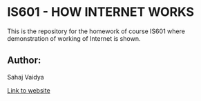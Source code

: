 # IS601 - HOW INTERNET WORKS

This is the repository for the homework of course IS601 where demonstration of working of 
Internet is shown.  
## Author:
Sahaj Vaidya

[Link to website](https://khangtran2020.github.io/IS601-HistoryOfInternet/index.html)
